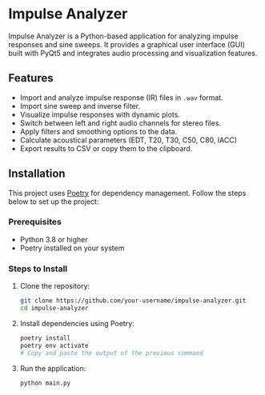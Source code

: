 # Impulse Analyzer

Impulse Analyzer is a Python-based application for analyzing impulse responses and sine sweeps. It provides a graphical user interface (GUI) built with PyQt5 and integrates audio processing and visualization features.

## Features

- Import and analyze impulse response (IR) files in `.wav` format.
- Import sine sweep and inverse filter.
- Visualize impulse responses with dynamic plots.
- Switch between left and right audio channels for stereo files.
- Apply filters and smoothing options to the data.
- Calculate acoustical parameters (EDT, T20, T30, C50, C80, IACC)
- Export results to CSV or copy them to the clipboard.

## Installation

This project uses [Poetry](https://python-poetry.org/) for dependency management. Follow the steps below to set up the project:

### Prerequisites

- Python 3.8 or higher
- Poetry installed on your system

### Steps to Install

1. Clone the repository:

    ```bash
   git clone https://github.com/your-username/impulse-analyzer.git
   cd impulse-analyzer
    ```

2. Install dependencies using Poetry:

    ```bash
    poetry install
    poetry env activate
    # Copy and paste the output of the previous command
    ```

3. Run the application:

    ```bash
    python main.py
    ```
